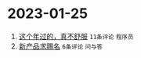 # 2023-01-25

1. [这个年过的，真不舒服](https://www.v2ex.com/t/910529) `11条评论` `程序员`
1. [新产品求赐名](https://www.v2ex.com/t/910532) `6条评论` `问与答`
